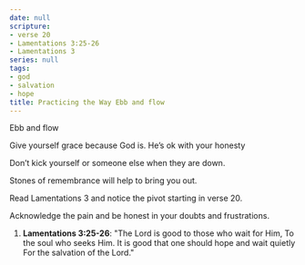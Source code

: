 ```yaml
---
date: null
scripture:
- verse 20
- Lamentations 3:25-26
- Lamentations 3
series: null
tags:
- god
- salvation
- hope
title: Practicing the Way Ebb and flow
---
```





Ebb and flow

Give yourself grace because God is. He’s ok with your honesty 

Don’t kick yourself or someone else when they are down. 

Stones of remembrance will help to bring you out. 

Read Lamentations 3 and notice the pivot starting in verse 20.

Acknowledge the pain and be honest in your doubts and frustrations.

1. **Lamentations 3:25-26**: "The Lord is good to those who wait for Him, To the soul who seeks Him. It is good that one should hope and wait quietly For the salvation of the Lord."